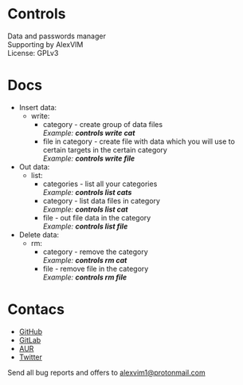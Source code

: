 # Controls
Data and passwords manager  
Supporting by AlexVIM  
License: GPLv3

# Docs
* Insert data:
  * write:
    * category - create group of data files  
    *Example: **controls write cat***
    * file in category - create file with data which you will use to certain targets in the certain category  
    *Example: **controls write file***  
* Out data:
  * list:
    * categories - list all your categories  
    *Example: **controls list cats***  
    * category - list data files in category  
    *Example: **controls list cat*** 
    * file - out file data in the category  
    *Example: **controls list file***  
* Delete data:
  * rm:
    * category - remove the category  
    *Example: **controls rm cat***
    * file - remove file in the category  
    *Example: **controls rm file***

# Contacs
* [GitHub](https://github.com/AlexVIM1/controls)
* [GitLab](https://gitlab.com/alexvim/controls)
* [AUR](https://aur.archlinux.org/packages/controls)
* [Twitter](https://twitter.com/GO_VIM)

Send all bug reports and offers to [alexvim1@protonmail.com](mailto:alexvim1@protonmail.com)
